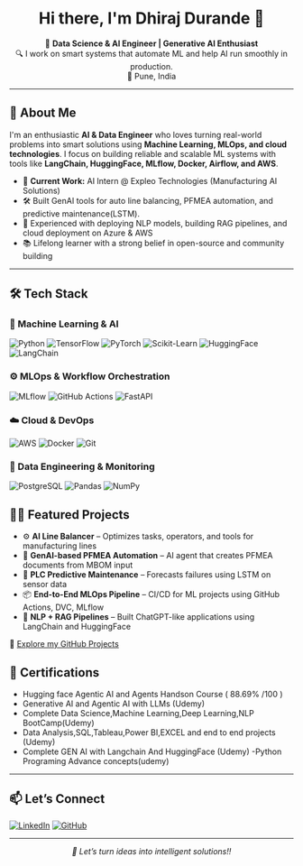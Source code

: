 <h1 align="center">Hi there, I'm Dhiraj Durande 👋</h1>
<p align="center">
  🚀 <b>Data Science & AI Engineer | Generative AI Enthusiast</b> <br>
  🔍 I work on smart systems that automate ML and help AI run smoothly in production. <br>
  📍 Pune, India
</p>

---
## 🧠 About Me

I'm an enthusiastic **AI & Data Engineer** who loves turning real-world problems into smart solutions using **Machine Learning, MLOps, and cloud technologies**. I focus on building reliable and scalable ML systems with tools like **LangChain, HuggingFace, MLflow, Docker, Airflow, and AWS**.

- 💼 **Current Work:** AI Intern @ Expleo Technologies (Manufacturing AI Solutions)
- 🛠️ Built GenAI tools for auto line balancing, PFMEA automation, and predictive maintenance(LSTM).
- 🧰 Experienced with deploying NLP models, building RAG pipelines, and cloud deployment on Azure & AWS
- 📚 Lifelong learner with a strong belief in open-source and community building

---

## 🛠️ Tech Stack

### 🚀 Machine Learning & AI
![Python](https://img.shields.io/badge/Python-3776AB?style=for-the-badge&logo=python&logoColor=white)
![TensorFlow](https://img.shields.io/badge/TensorFlow-FF6F00?style=for-the-badge&logo=tensorflow&logoColor=white)
![PyTorch](https://img.shields.io/badge/PyTorch-EE4C2C?style=for-the-badge&logo=pytorch&logoColor=white)
![Scikit-Learn](https://img.shields.io/badge/Scikit--Learn-F7931E?style=for-the-badge&logo=scikitlearn&logoColor=white)
![HuggingFace](https://img.shields.io/badge/HuggingFace-FFD700?style=for-the-badge&logo=huggingface&logoColor=black)
![LangChain](https://img.shields.io/badge/LangChain-000000?style=for-the-badge&logo=chainlink&logoColor=white)


### ⚙️ MLOps & Workflow Orchestration
![MLflow](https://img.shields.io/badge/MLflow-0194E2?style=for-the-badge&logo=mlflow&logoColor=white)
![GitHub Actions](https://img.shields.io/badge/GitHub_Actions-2088FF?style=for-the-badge&logo=githubactions&logoColor=white)
![FastAPI](https://img.shields.io/badge/FastAPI-009688?style=for-the-badge&logo=fastapi&logoColor=white)

### ☁️ Cloud & DevOps
![AWS](https://img.shields.io/badge/AWS_SageMaker-232F3E?style=for-the-badge&logo=amazonaws&logoColor=white)
![Docker](https://img.shields.io/badge/Docker-2496ED?style=for-the-badge&logo=docker&logoColor=white)
![Git](https://img.shields.io/badge/Git-F05032?style=for-the-badge&logo=git&logoColor=white)

### 🧰 Data Engineering & Monitoring
![PostgreSQL](https://img.shields.io/badge/PostgreSQL-4169E1?style=for-the-badge&logo=postgresql&logoColor=white)
![Pandas](https://img.shields.io/badge/Pandas-150458?style=for-the-badge&logo=pandas&logoColor=white)
![NumPy](https://img.shields.io/badge/NumPy-013243?style=for-the-badge&logo=numpy&logoColor=white)

## 🧑‍💻 Featured Projects
- ⚙️ **AI Line Balancer** – Optimizes tasks, operators, and tools for manufacturing lines  
- 📄 **GenAI-based PFMEA Automation** – AI agent that creates PFMEA documents from MBOM input  
- 🔧 **PLC Predictive Maintenance** – Forecasts failures using LSTM on sensor data  
- 📦 **End-to-End MLOps Pipeline** – CI/CD for ML projects using GitHub Actions, DVC, MLflow  
- 💬 **NLP + RAG Pipelines** – Built ChatGPT-like applications using LangChain and HuggingFace



🔗 [Explore my GitHub Projects](https://github.com/dhirajdurande13)


## 📜 Certifications

- Hugging face Agentic AI and Agents Handson Course ( 88.69% /100 )
- Generative AI and Agentic AI with LLMs (Udemy)  
- Complete Data Science,Machine Learning,Deep Learning,NLP BootCamp(Udemy)
- Data Analysis,SQL,Tableau,Power BI,EXCEL and end to end projects (Udemy)
- Complete GEN AI with Langchain And HuggingFace (Udemy)
-Python Programing Advance concepts(udemy)

---
## 📫 Let’s Connect

[![LinkedIn](https://img.shields.io/badge/LinkedIn-blue?style=for-the-badge&logo=linkedin&logoColor=white)](https://www.linkedin.com/in/dhirajdurande13/)
[![GitHub](https://img.shields.io/badge/GitHub-100000?style=for-the-badge&logo=github&logoColor=white)](https://github.com/dhirajdurande13)

---

<p align="center"><i>🚀 Let’s turn ideas into intelligent solutions!!</i></p>
